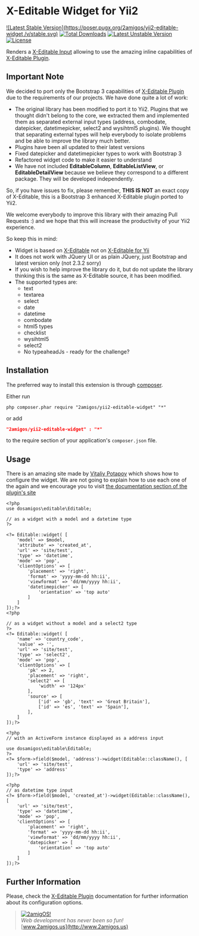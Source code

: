 X-Editable Widget for Yii2
==========================

[![Latest Stable Version](https://poser.pugx.org/2amigos/yii2-editable-widget /v/stable.svg)](https://packagist.org/packages/2amigos/yii2-editable-widget) [![Total Downloads](https://poser.pugx.org/2amigos/yii2-editable-widget/downloads.svg)](https://packagist.org/packages/2amigos/yii2-editable-widget) [![Latest Unstable Version](https://poser.pugx.org/2amigos/yii2-editable-widget/v/unstable.svg)](https://packagist.org/packages/2amigos/yii2-editable-widget) [![License](https://poser.pugx.org/2amigos/yii2-transliterator-helper/license.svg)](https://packagist.org/packages/2amigos/yii2-editable-widget)

Renders a [X-Editable Input](http://vitalets.github.io/x-editable/index.html) allowing to use the amazing inline capabilities of [X-Editable Plugin](http://vitalets.github.io/x-editable/index.html). 

Important Note
--------------
We decided to port only the Bootstrap 3 capabilities of [X-Editable Plugin](http://vitalets.github.io/x-editable/index.html) due to the requirements of our projects. We have done quite a lot of work: 

- The original library has been modified to port it to Yii2. Plugins that we thought didn't belong to the core, we extracted them and implemented them as separated external input types (address, combodate, datepicker, datetimepicker, select2 and wysihtml5 plugins). We thought that separating external types will help everybody to isolate problems and be able to improve the library much better.
- Plugins have been all updated to their latest versions 
- Fixed datepicker and datetimepicker types to work with Bootstrap 3 
- Refactored widget code to make it easier to understand
- We have not included **EditableColumn**, **EditableListView**, or **EditableDetailView** because we believe they correspond to a different package. They will be developed independently. 

So, if you have issues to fix, please remember, **THIS IS NOT** an exact copy of X-Editable, this is a Bootstrap 3 enhanced X-Editable plugin ported to Yii2. 

We welcome everybody to improve this library with their amazing Pull Requests :) and we hope that this will increase the productivity of your Yii2 experience.

So keep this in mind: 

- Widget is based on [X-Editable](http://vitalets.github.io/x-editable/) not on [X-Editable for Yii](http://x-editable.demopage.ru/)
- It does not work with JQuery UI or as plain JQuery, just Bootstrap and latest version only (not 2.3.2 sorry)
- If you wish to help improve the library do it, but do not update the library thinking this is the same as X-Editable source, it has been modified. 
- The supported types are:
	- text 
	- textarea 
	- select 
	- date 
	- datetime 
	- combodate 
	- html5 types 
	- checklist 
	- wysihtml5
	- select2 
	- No typeaheadJs - ready for the challenge?


Installation
------------
The preferred way to install this extension is through [composer](http://getcomposer.org/download/).

Either run

```
php composer.phar require "2amigos/yii2-editable-widget" "*"
```
or add

```json
"2amigos/yii2-editable-widget" : "*"
```

to the require section of your application's `composer.json` file.


Usage
-----
There is an amazing site made by [Vitaliy Potapov](https://github.com/vitalets) which shows how to configure the widget. We are not going to explain how to use each one of the again and we encourage you to visit [the documentation section of the plugin's site](http://vitalets.github.io/x-editable/docs.html)

```
<?php
use dosamigos\editable\Editable;

// as a widget with a model and a datetime type
?>

<?= Editable::widget( [
	'model' => $model,
	'attribute' => 'created_at',
	'url' => 'site/test',
	'type' => 'datetime',
	'mode' => 'pop',
	'clientOptions' => [
		'placement' => 'right',
		'format' => 'yyyy-mm-dd hh:ii',
		'viewformat' => 'dd/mm/yyyy hh:ii',
		'datetimepicker' => [
			'orientation' => 'top auto'
   		]
	]
]);?>
<?php 

// as a widget without a model and a select2 type
?>
<?= Editable::widget( [
	'name' => 'country_code',
	'value' => '',
	'url' => 'site/test',
	'type' => 'select2',
	'mode' => 'pop',
	'clientOptions' => [
		'pk' => 2,
		'placement' => 'right',
		'select2' => [
			'width' => '124px'
		],
		'source' => [
			['id' => 'gb', 'text' => 'Great Britain'],
			['id' => 'es', 'text' => 'Spain'],
		],
	]
]);?>

<?php 
// with an ActiveForm instance displayed as a address input 

use dosamigos\editable\Editable;
?>
<?= $form->field($model, 'address')->widget(Editable::className(), [
	'url' => 'site/test',
	'type' => 'address'
]);?>

<?php 
// as datetime type input
<?= $form->field($model, 'created_at')->widget(Editable::className(), [
	'url' => 'site/test',
	'type' => 'datetime',
	'mode' => 'pop',
	'clientOptions' => [
		'placement' => 'right',
		'format' => 'yyyy-mm-dd hh:ii',
		'viewformat' => 'dd/mm/yyyy hh:ii',
		'datepicker' => [
			'orientation' => 'top auto'
		]            
	]
]);?>
```

Further Information
-------------------
Please, check the [X-Editable Plugin](http://vitalets.github.io/x-editable/index.html) documentation for further information about its configuration options. 


> [![2amigOS!](http://www.gravatar.com/avatar/55363394d72945ff7ed312556ec041e0.png)](http://www.2amigos.us)  
<i>Web development has never been so fun!</i>  
[www.2amigos.us](http://www.2amigos.us)
